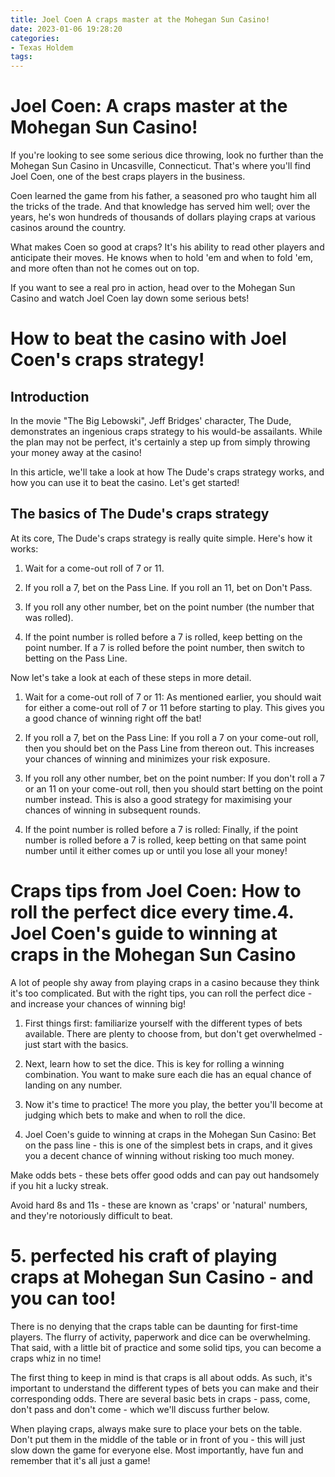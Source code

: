 ```yaml
---
title: Joel Coen A craps master at the Mohegan Sun Casino!
date: 2023-01-06 19:28:20
categories:
- Texas Holdem
tags:
---
```



#  Joel Coen: A craps master at the Mohegan Sun Casino!

If you're looking to see some serious dice throwing, look no further than the Mohegan Sun Casino in Uncasville, Connecticut. That's where you'll find Joel Coen, one of the best craps players in the business.

Coen learned the game from his father, a seasoned pro who taught him all the tricks of the trade. And that knowledge has served him well; over the years, he's won hundreds of thousands of dollars playing craps at various casinos around the country.

What makes Coen so good at craps? It's his ability to read other players and anticipate their moves. He knows when to hold 'em and when to fold 'em, and more often than not he comes out on top.

If you want to see a real pro in action, head over to the Mohegan Sun Casino and watch Joel Coen lay down some serious bets!

#  How to beat the casino with Joel Coen's craps strategy!

## Introduction

In the movie "The Big Lebowski", Jeff Bridges' character, The Dude, demonstrates an ingenious craps strategy to his would-be assailants. While the plan may not be perfect, it's certainly a step up from simply throwing your money away at the casino!

In this article, we'll take a look at how The Dude's craps strategy works, and how you can use it to beat the casino. Let's get started!

## The basics of The Dude's craps strategy

At its core, The Dude's craps strategy is really quite simple. Here's how it works:

1. Wait for a come-out roll of 7 or 11.

2. If you roll a 7, bet on the Pass Line. If you roll an 11, bet on Don't Pass.

3. If you roll any other number, bet on the point number (the number that was rolled).

4. If the point number is rolled before a 7 is rolled, keep betting on the point number. If a 7 is rolled before the point number, then switch to betting on the Pass Line.


Now let's take a look at each of these steps in more detail.

1. Wait for a come-out roll of 7 or 11: As mentioned earlier, you should wait for either a come-out roll of 7 or 11 before starting to play. This gives you a good chance of winning right off the bat!


2. If you roll a 7, bet on the Pass Line: If you roll a 7 on your come-out roll, then you should bet on the Pass Line from thereon out. This increases your chances of winning and minimizes your risk exposure.

3. If you roll any other number, bet on the point number: If you don't roll a 7 or an 11 on your come-out roll, then you should start betting on the point number instead. This is also a good strategy for maximising your chances of winning in subsequent rounds.

4. If the point number is rolled before a 7 is rolled: Finally, if the point number is rolled before a 7 is rolled, keep betting on that same point number until it either comes up or until you lose all your money!

#  Craps tips from Joel Coen: How to roll the perfect dice every time.4. Joel Coen's guide to winning at craps in the Mohegan Sun Casino

A lot of people shy away from playing craps in a casino because they think it's too complicated. But with the right tips, you can roll the perfect dice - and increase your chances of winning big!

1. First things first: familiarize yourself with the different types of bets available. There are plenty to choose from, but don't get overwhelmed - just start with the basics.

2. Next, learn how to set the dice. This is key for rolling a winning combination. You want to make sure each die has an equal chance of landing on any number.

3. Now it's time to practice! The more you play, the better you'll become at judging which bets to make and when to roll the dice.

4. Joel Coen's guide to winning at craps in the Mohegan Sun Casino:
 Bet on the pass line - this is one of the simplest bets in craps, and it gives you a decent chance of winning without risking too much money.

Make odds bets - these bets offer good odds and can pay out handsomely if you hit a lucky streak.

Avoid hard 8s and 11s - these are known as 'craps' or 'natural' numbers, and they're notoriously difficult to beat.

# 5.  perfected his craft of playing craps at Mohegan Sun Casino - and you can too!

There is no denying that the craps table can be daunting for first-time players. The flurry of activity, paperwork and dice can be overwhelming. That said, with a little bit of practice and some solid tips, you can become a craps whiz in no time!

The first thing to keep in mind is that craps is all about odds. As such, it's important to understand the different types of bets you can make and their corresponding odds. There are several basic bets in craps - pass, come, don't pass and don't come - which we'll discuss further below.

When playing craps, always make sure to place your bets on the table. Don't put them in the middle of the table or in front of you - this will just slow down the game for everyone else. Most importantly, have fun and remember that it's all just a game!